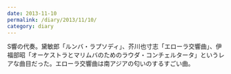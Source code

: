 ```yaml
---
date: 2013-11-10
permalink: /diary/2013/11/10/
category: diary
---
```


S響の代奏。黛敏郎「ルンバ・ラプソディ」、芥川也寸志「エローラ交響曲」、伊福部昭「オーケストラとマリムバのためのラウダ・コンチェルタータ」というレアな曲目だった。エローラ交響曲は南アジアの匂いのするすごい曲。